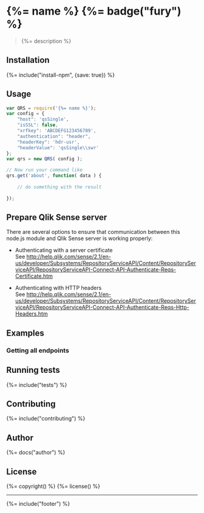 # {%= name %} {%= badge("fury") %}
> {%= description %}

## Installation
{%= include("install-npm", {save: true}) %}

## Usage

```js
var QRS = require('{%= name %}');
var config = {
	"host": 'qsSingle',
	"isSSL": false,	
	"xrfkey": 'ABCDEFG123456789',
	"authentication": "header",
	"headerKey": 'hdr-usr',
	"headerValue": 'qsSingle\\swr'		
};
var qrs = new QRS( config );

// Now run your command like
qrs.get('about', function( data ) {
	
	// do something with the result
	
});
```

## Prepare Qlik Sense server
There are several options to ensure that communication between this node.js module and Qlik Sense server is working properly:

* Authenticating with a server certificate  
See http://help.qlik.com/sense/2.1/en-us/developer/Subsystems/RepositoryServiceAPI/Content/RepositoryServiceAPI/RepositoryServiceAPI-Connect-API-Authenticate-Reqs-Certificate.htm

* Authenticating with HTTP headers  
See http://help.qlik.com/sense/2.1/en-us/developer/Subsystems/RepositoryServiceAPI/Content/RepositoryServiceAPI/RepositoryServiceAPI-Connect-API-Authenticate-Reqs-Http-Headers.htm

## Examples

### Getting all endpoints



## Running tests
{%= include("tests") %}

## Contributing
{%= include("contributing") %}

## Author
{%= docs("author") %}

## License
{%= copyright() %}
{%= license() %}

***
{%= include("footer") %}
